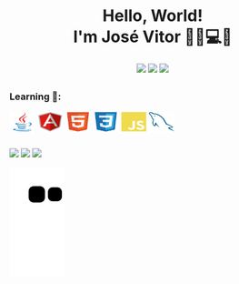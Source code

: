 <h1 align="center">Hello, World! <br> I'm José Vitor 🙋‍♂️💻🚀</h1>

<div align="center">

  <img height="150em" src="https://github-readme-stats.vercel.app/api?username=josevitorps&show_icons=true&theme=react&include_all_commits=true&count_private=true"/>
  <img height="150em" src="https://github-readme-stats.vercel.app/api/top-langs/?username=josevitorps&layout=compact&langs_count=7&theme=react"/>
  <img height="150em" src="https://github-readme-streak-stats.herokuapp.com/?user=josevitorps&theme=react&hide_border=true"/>

##    
</div>

<div>
  <h3>Learning 🍃: </h3>
  <img align="center" alt="Jose-Java" height="35" width="45" src="https://raw.githubusercontent.com/devicons/devicon/master/icons/java/java-original.svg">
  <img align="center" height="35" width="45" src="https://raw.githubusercontent.com/devicons/devicon/master/icons/angularjs/angularjs-original.svg">
  <img align="center" alt="Jose-HTML" height="35" width="45" src="https://raw.githubusercontent.com/devicons/devicon/master/icons/html5/html5-original.svg">
  <img align="center" alt="Jose-CSS" height="35" width="45" src="https://raw.githubusercontent.com/devicons/devicon/master/icons/css3/css3-original.svg">
  <img align="center" alt="Jose-Js" height="35" width="45" src="https://raw.githubusercontent.com/devicons/devicon/master/icons/javascript/javascript-plain.svg">
  <img align="center" alt ="Jose-Ts" height="35" width="45" src="https://raw.githubusercontent.com/devicons/devicon/master/icons/mysql/mysql-original.svg">
 </div>
  
##

<div>
  <a href="https://www.linkedin.com/in/josevitorp" target="_blank"><img src="https://img.shields.io/badge/-LinkedIn-%230077B5?style=for-the-badge&logo=linkedin&logoColor=white" target="_blank"></a> 
  <a href="https://drive.google.com/file/d/1jpCNB58r3nPvG7gzziF6mxxNLUVAnnZN/view" target="_blank"><img src="https://img.shields.io/badge/Currículo-green?style=for-the-badge"></a>
  <a href="https://instagram.com/josevitorps" target="_blank"><img src="https://img.shields.io/badge/-Instagram-%23E4405F?style=for-the-badge&logo=instagram&logoColor=white" target="_blank"></a>
 
  ![Snake animation](https://github.com/josevitorps/josevitorps/blob/output/github-contribution-grid-snake.svg)
</div>
